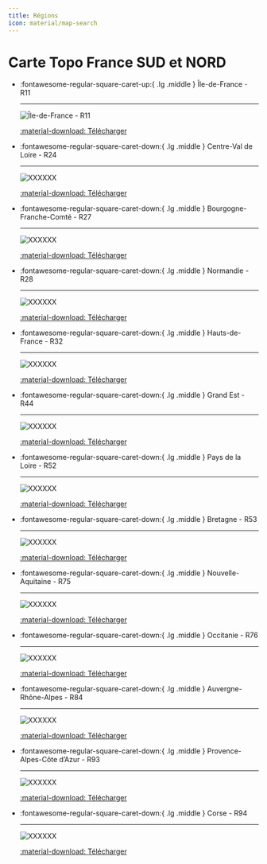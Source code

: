 ```yaml
---
title: Régions
icon: material/map-search
---
```


# Carte Topo France SUD et NORD

<div class="grid cards" markdown>

-   :fontawesome-regular-square-caret-up:{ .lg .middle }  Île-de-France - R11

    ---

    ![Île-de-France - R11](../../assets/images/downloads/regions/region-ile-france-r11-iris-IeukrO_GbFM-unsplash.jpg)

    [:material-download: Télécharger](#)

-   :fontawesome-regular-square-caret-down:{ .lg .middle } Centre-Val de Loire - R24

    ---

    ![XXXXXX](../../assets/images/downloads/regions/region-bourgogne-franche-comte-r27-tom-morel--bwvVRJYnBU-unsplash.jpg)

    [:material-download: Télécharger](#)

-   :fontawesome-regular-square-caret-down:{ .lg .middle } Bourgogne-Franche-Comté - R27

    ---

    ![XXXXXX](../../assets/images/downloads/regions/region-normandie-r28-myrlene-numa-dpsGypROkCc-unsplash.jpg)

    [:material-download: Télécharger](#)


-   :fontawesome-regular-square-caret-down:{ .lg .middle } Normandie - R28

    ---

    ![XXXXXX](../../assets/images/downloads/regions/region-hauts-france-r32-thomas-e93YwUc1lTQ-unsplash.jpg)

    [:material-download: Télécharger](#)


-   :fontawesome-regular-square-caret-down:{ .lg .middle } Hauts-de-France - R32

    ---

    ![XXXXXX](../../assets/images/downloads/regions/region-hauts-france-r32-thomas-e93YwUc1lTQ-unsplash.jpg)

    [:material-download: Télécharger](#)


-   :fontawesome-regular-square-caret-down:{ .lg .middle } Grand Est - R44

    ---

    ![XXXXXX](../../assets/images/downloads/regions/region-grand-est-r44-julien-verneaut-woZCb0dmToM-unsplash.jpg)

    [:material-download: Télécharger](#)


-   :fontawesome-regular-square-caret-down:{ .lg .middle } Pays de la Loire - R52

    ---

    ![XXXXXX](../../assets/images/downloads/regions/region-pays-loire-r52-wilfried-santer-EpWAmk1WbNA-unsplash.jpg)

    [:material-download: Télécharger](#)


-   :fontawesome-regular-square-caret-down:{ .lg .middle } Bretagne - R53

    ---

    ![XXXXXX](../../assets/images/downloads/regions/region-bretagne-r52-auriane-clement-zEsvh75-g-0-unsplash.jpg)

    [:material-download: Télécharger](#)


-   :fontawesome-regular-square-caret-down:{ .lg .middle } Nouvelle-Aquitaine - R75

    ---

    ![XXXXXX](../../assets/images/downloads/regions/region-nouvelle-aquitaine-r75-pass-imagination-E5sGCauMr6Q-unsplash.jpg)

    [:material-download: Télécharger](#)


-   :fontawesome-regular-square-caret-down:{ .lg .middle } Occitanie - R76

    ---

    ![XXXXXX](../../assets/images/downloads/regions/region-occitanie-r76-jossuha-theophile-kY5yeMoqe2M-unsplash.jpg)

    [:material-download: Télécharger](#)


-   :fontawesome-regular-square-caret-down:{ .lg .middle } Auvergne-Rhône-Alpes - R84

    ---

    ![XXXXXX](../../assets/images/downloads/regions/region-auvergne-rhone-alpes-r84-7BNzdaC6UGY-unsplash.jpg)

    [:material-download: Télécharger](#)


-   :fontawesome-regular-square-caret-down:{ .lg .middle } Provence-Alpes-Côte d’Azur - R93

    ---

    ![XXXXXX](../../assets/images/downloads/regions/region-provence-alpes-cote-azur-r93-leonard-cotte-bIHJ4oxQlYs-unsplash.jpg)

    [:material-download: Télécharger](#)


-   :fontawesome-regular-square-caret-down:{ .lg .middle } Corse - R94

    ---

    ![XXXXXX](../../assets/images/downloads/regions/region-corse-r94-jerome-bertaux-t4FktEy8bP4-unsplash.jpg)

    [:material-download: Télécharger](#)

</div>


